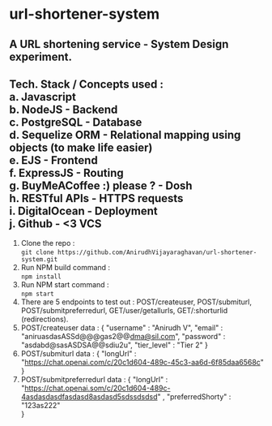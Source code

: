 # url-shortener-system
A URL shortening service - System Design experiment.
---
Tech. Stack / Concepts used : <br>
a. Javascript <br>
b. NodeJS - Backend <br>
c. PostgreSQL - Database <br>
d. Sequelize ORM - Relational mapping using objects (to make life easier) <br>
e. EJS - Frontend <br>
f. ExpressJS - Routing <br>
g. BuyMeACoffee :) please ? - Dosh <br>
h. RESTful APIs - HTTPS requests <br>
i. DigitalOcean - Deployment <br>
j. Github - <3 VCS <br>
---
1. Clone the repo : <br>
   ``` git clone https://github.com/AnirudhVijayaraghavan/url-shortener-system.git ```
2. Run NPM build command : <br>
   ``` npm install ```
3. Run NPM start command : <br>
   ``` npm start ```
4. There are 5 endpoints to test out : POST/createuser, POST/submiturl, POST/submitpreferredurl, GET/user/getallurls, GET/:shorturlid (redirections).
5. POST/createuser data :
   {
    "username" : "Anirudh V",
    "email" : "aniruasdasASSd@@@gas2@@dma@sil.com",
    "password" : "asdabd@sasASDSA@@sdiu2u",
    "tier_level" : "Tier 2"
   }
6. POST/submiturl data : 
   {
    "longUrl" : "https://chat.openai.com/c/20c1d604-489c-45c3-aa6d-6f85daa6568c"
   }
7. POST/submitpreferredurl data :
   {
    "longUrl" : "https://chat.openai.som/c/20c1d604-489c-4asdasdasdfasdasd8asdasd5sdssdsdsd" ,
    "preferredShorty" : "123as222"    
   }
  

